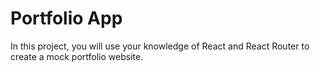 # Portfolio App

In this project, you will use your knowledge of React and React Router to create a mock portfolio website.
